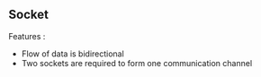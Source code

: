 ## Socket

   
Features : 
* Flow of data is bidirectional
* Two sockets are required to form one communication channel
  
